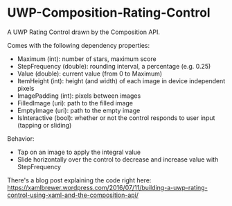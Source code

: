 # UWP-Composition-Rating-Control
A UWP Rating Control drawn by the Composition API.

Comes with the following dependency properties:
* Maximum (int): number of stars, maximum score
* StepFrequency (double): rounding interval, a percentage (e.g. 0.25)
* Value (double): current value (from 0 to Maximum)
* ItemHeight (int): height (and width) of each image in device independent pixels
* ImagePadding (int): pixels between images
* FilledImage (uri): path to the filled image
* EmptyImage (uri): path to the empty image
* IsInteractive (bool): whether or not the control responds to user input (tapping or sliding)

Behavior:
* Tap on an image to apply the integral value
* Slide horizontally over the control to decrease and increase value with StepFrequency

There's a blog post explaining the code right here: https://xamlbrewer.wordpress.com/2016/07/11/building-a-uwp-rating-control-using-xaml-and-the-composition-api/
